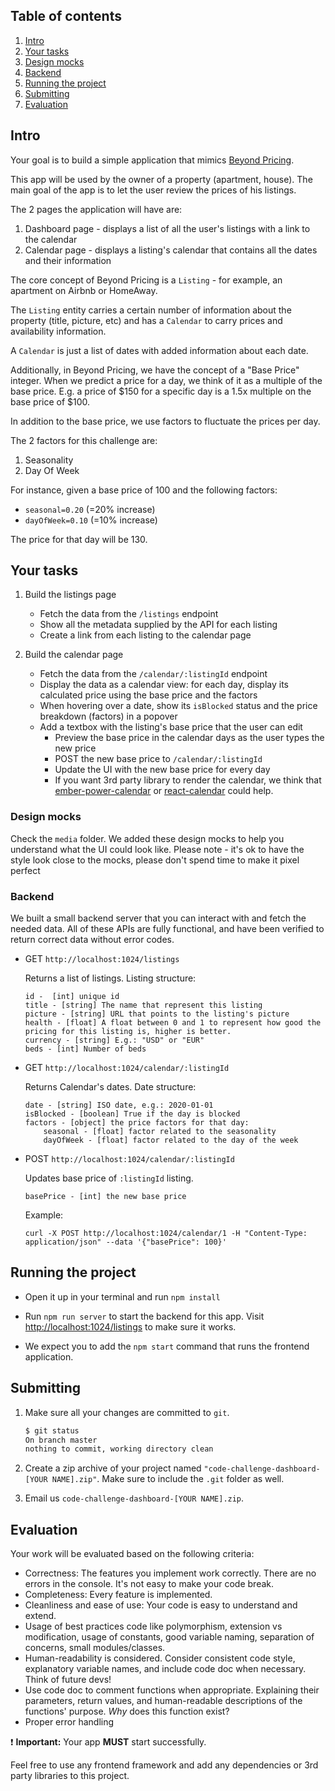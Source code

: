 ## Table of contents
1. [Intro](#intro)
1. [Your tasks](#your-tasks)
1. [Design mocks](#design-mocks)
1. [Backend](#backend)
1. [Running the project](#running-the-project)
1. [Submitting](#submitting)
1. [Evaluation](#evaluation)


## Intro

Your goal is to build a simple application that mimics [Beyond Pricing](http://beyondpricing.com).

This app will be used by the owner of a property (apartment, house). The main goal of the app is to let the user review the prices of his listings.

The 2 pages the application will have are:

1. Dashboard page - displays a list of all the user's listings with a link to the calendar
1. Calendar page - displays a listing's calendar that contains all the dates and their information


The core concept of Beyond Pricing is a `Listing` - for example, an apartment on Airbnb or HomeAway.

The `Listing` entity carries a certain number of information about the property (title, picture, etc) and has a `Calendar` to carry prices and availability information.

A `Calendar` is just a list of dates with added information about each date.

Additionally, in Beyond Pricing, we have the concept of a "Base Price" integer. When we predict a price for a day, we think of it as a multiple of the base price. E.g. a price of $150 for a specific day is a 1.5x multiple on the base price of $100.

In addition to the base price, we use factors to fluctuate the prices per day.

The 2 factors for this challenge are:

1. Seasonality
1. Day Of Week

For instance, given a base price of 100 and the following factors:
- `seasonal=0.20` (=20% increase)
- `dayOfWeek=0.10` (=10% increase)

The price for that day will be 130.


## Your tasks

1. Build the listings page
    - Fetch the data from the `/listings` endpoint
    - Show all the metadata supplied by the API for each listing
    - Create a link from each listing to the calendar page

1. Build the calendar page
    - Fetch the data from the `/calendar/:listingId` endpoint
    - Display the data as a calendar view: for each day, display its calculated price using the base price and the factors
    - When hovering over a date, show its `isBlocked` status and the price breakdown (factors) in a popover
    - Add a textbox with the listing's base price that the user can edit
        - Preview the base price in the calendar days as the user types the new price
        - POST the new base price to `/calendar/:listingId`
        - Update the UI with the new base price for every day
        - If you want 3rd party library to render the calendar, we think that [ember-power-calendar](https://github.com/cibernox/ember-power-calendar) or [react-calendar](https://github.com/wojtekmaj/react-calendar) could help.

### Design mocks

Check the `media` folder.
We added these design mocks to help you understand what the UI could look like.
Please note - it's ok to have the style look close to the mocks, please don't spend time to make it pixel perfect

### Backend

We built a small backend server that you can interact with and fetch the needed data.
All of these APIs are fully functional, and have been verified to return correct data without error codes.

- GET `http://localhost:1024/listings`

  Returns a list of listings. Listing structure:
    ```
    id -  [int] unique id
    title - [string] The name that represent this listing
    picture - [string] URL that points to the listing's picture
    health - [float] A float between 0 and 1 to represent how good the pricing for this listing is, higher is better.
    currency - [string] E.g.: "USD" or "EUR"
    beds - [int] Number of beds
    ```

- GET `http://localhost:1024/calendar/:listingId`

  Returns Calendar's dates. Date structure:
    ```
    date - [string] ISO date, e.g.: 2020-01-01
    isBlocked - [boolean] True if the day is blocked
    factors - [object] the price factors for that day:
        seasonal - [float] factor related to the seasonality
        dayOfWeek - [float] factor related to the day of the week
    ```

- POST `http://localhost:1024/calendar/:listingId`

  Updates base price of `:listingId` listing.
    ```
    basePrice - [int] the new base price
    ```
  Example:

  `curl -X POST http://localhost:1024/calendar/1 -H "Content-Type: application/json" --data '{"basePrice": 100}'`


## Running the project

* Open it up in your terminal and run `npm install`

* Run `npm run server` to start the backend for this app. Visit [http://localhost:1024/listings](http://localhost:1024/listings) to make sure it works.

* We expect you to add the `npm start` command that runs the frontend application.

## Submitting

1. Make sure all your changes are committed to `git`.

   ```bash
   $ git status
   On branch master
   nothing to commit, working directory clean
   ```

1. Create a zip archive of your project named `"code-challenge-dashboard-[YOUR NAME].zip"`. Make sure to include the `.git` folder as well.

1. Email us `code-challenge-dashboard-[YOUR NAME].zip`.


## Evaluation

Your work will be evaluated based on the following criteria:

* Correctness: The features you implement work correctly.
  There are no errors in the console. It's not easy to make your code break.
* Completeness: Every feature is implemented.
* Cleanliness and ease of use: Your code is easy to understand and extend.
* Usage of best practices code like polymorphism, extension vs modification, usage of constants, good variable naming, separation of concerns, small modules/classes.
* Human-readability is considered. Consider consistent code style, explanatory variable names, and include code doc when necessary.  Think of future devs!
* Use code doc to comment functions when appropriate.  Explaining their parameters, return values, and human-readable descriptions of the functions' purpose. _Why_ does this function exist?
* Proper error handling

:exclamation: **Important:** Your app **MUST** start successfully.

Feel free to use any frontend framework and add any dependencies or 3rd party libraries to this project.
